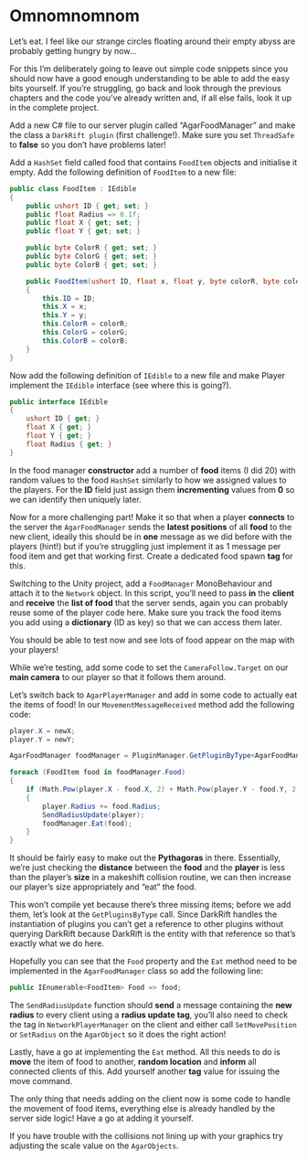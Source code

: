 # Omnomnomnom
Let’s eat. I feel like our strange circles floating around their empty abyss are probably getting hungry by now…

For this I’m deliberately going to leave out simple code snippets since you should now have a good enough understanding to be able to add the easy bits yourself. If you’re struggling, go back and look through the previous chapters and the code you’ve already written and, if all else fails, look it up in the complete project.

Add a new C# file to our server plugin called “AgarFoodManager” and make the class a `DarkRift plugin` (first challenge!). Make sure you set `ThreadSafe` to **false** so you don’t have problems later!

Add a `HashSet` field called food that contains `FoodItem` objects and initialise it empty. Add the following definition of `FoodItem` to a new file:
```csharp
public class FoodItem : IEdible
{
    public ushort ID { get; set; }
    public float Radius => 0.1f;
    public float X { get; set; }
    public float Y { get; set; }

    public byte ColorR { get; set; }
    public byte ColorG { get; set; }
    public byte ColorB { get; set; }

    public FoodItem(ushort ID, float x, float y, byte colorR, byte colorG, byte colorB)
    {
        this.ID = ID;
        this.X = x;
        this.Y = y;
        this.ColorR = colorR;
        this.ColorG = colorG;
        this.ColorB = colorB;
    }
}
```
Now add the following definition of `IEdible` to a new file and make Player implement the `IEdible` interface (see where this is going?).
```csharp
public interface IEdible
{
    ushort ID { get; }
    float X { get; }
    float Y { get; }
    float Radius { get; }
}
```
In the food manager **constructor** add a number of **food** items (I did 20) with random values to the food `HashSet` similarly to how we assigned values to the players. For the **ID** field just assign them **incrementing** values from **0** so we can identify then uniquely later.

Now for a more challenging part! Make it so that when a player **connects** to the server the `AgarFoodManager` sends the **latest positions** of all **food** to the new client, ideally this should be in **one** message as we did before with the players (hint!) but if you’re struggling just implement it as 1 message per food item and get that working first. Create a dedicated food spawn **tag** for this.

Switching to the Unity project, add a `FoodManager` MonoBehaviour and attach it to the `Network` object. In this script, you’ll need to pass **in** the **client** and **receive** the **list of food** that the server sends, again you can probably reuse some of the player code here. Make sure you track the food items you add using a **dictionary** (ID as key) so that we can access them later.

You should be able to test now and see lots of food appear on the map with your players!

While we’re testing, add some code to set the `CameraFollow.Target` on our **main camera** to our player so that it follows them around.

Let’s switch back to `AgarPlayerManager` and add in some code to actually eat the items of food! In our `MovementMessageReceived` method add the following code:
```csharp
player.X = newX;
player.Y = newY;

AgarFoodManager foodManager = PluginManager.GetPluginByType<AgarFoodManager>();

foreach (FoodItem food in foodManager.Food)
{
    if (Math.Pow(player.X - food.X, 2) + Math.Pow(player.Y - food.Y, 2) < Math.Pow(player.Radius, 2))
    {
        player.Radius += food.Radius;
        SendRadiusUpdate(player);
        foodManager.Eat(food);
    }
}
```
It should be fairly easy to make out the **Pythagoras** in there. Essentially, we’re just checking the **distance** between the **food** and the **player** is less than the player’s **size** in a makeshift collision routine, we can then increase our player’s size appropriately and “eat” the food.

This won’t compile yet because there’s three missing items; before we add them, let’s look at the `GetPluginsByType` call. Since DarkRift handles the instantiation of plugins you can’t get a reference to other plugins without querying DarkRift because DarkRift is the entity with that reference so that’s exactly what we do here.

Hopefully you can see that the `Food` property and the `Eat` method need to be implemented in the `AgarFoodManager` class so add the following line:
```csharp
public IEnumerable<FoodItem> Food => food;
```
The `SendRadiusUpdate` function should **send** a message containing the **new radius** to every client using a **radius update tag**, you’ll also need to check the tag in `NetworkPlayerManager` on the client and either call `SetMovePosition` or `SetRadius` on the `AgarObject` so it does the right action!

Lastly, have a go at implementing the `Eat` method. All this needs to do is **move** the item of food to another, **random location** and **inform** all connected clients of this. Add yourself another **tag** value for issuing the move command.

The only thing that needs adding on the client now is some code to handle the movement of food items, everything else is already handled by the server side logic! Have a go at adding it yourself.

If you have trouble with the collisions not lining up with your graphics try adjusting the scale value on the `AgarObjects`.
